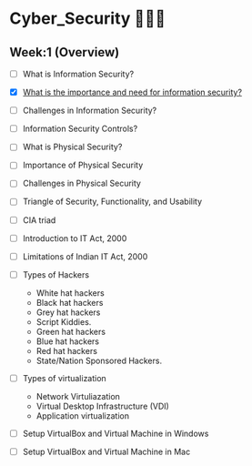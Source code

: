 # Cyber_Security 👨🏻‍💻
## Week:1 (Overview)
- [ ] What is Information Security?
- [x] [What is the importance and need for information security?](https://github.com/girlscript/winter-of-contributing/blob/Cyber_Security/Cyber_Security/Week:1/InformationSecurity.md)
- [ ] Challenges in Information Security?
- [ ] Information Security Controls?

- [ ] What is Physical Security?
- [ ] Importance of Physical Security
- [ ] Challenges in Physical Security

- [ ] Triangle of Security, Functionality, and Usability
- [ ] CIA triad
- [ ] Introduction to IT Act, 2000
- [ ] Limitations of Indian IT Act, 2000
- [ ] Types of Hackers
  - White hat hackers
  - Black hat hackers
  - Grey hat hackers
  - Script Kiddies.
  - Green hat hackers
  - Blue hat hackers
  - Red hat hackers
  - State/Nation Sponsored Hackers.


- [ ] Types of virtualization
  - Network Virtuliazation
  - Virtual Desktop Infrastructure (VDI)
  - Application virtualization
- [ ] Setup VirtualBox and Virtual Machine in Windows
- [ ] Setup VirtualBox and Virtual Machine in Mac
